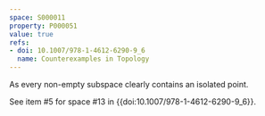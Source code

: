 ```yaml
---
space: S000011
property: P000051
value: true
refs:
- doi: 10.1007/978-1-4612-6290-9_6
  name: Counterexamples in Topology
---
```


As every non-empty subspace clearly contains an isolated point.

See item #5 for space #13 in {{doi:10.1007/978-1-4612-6290-9_6}}.
